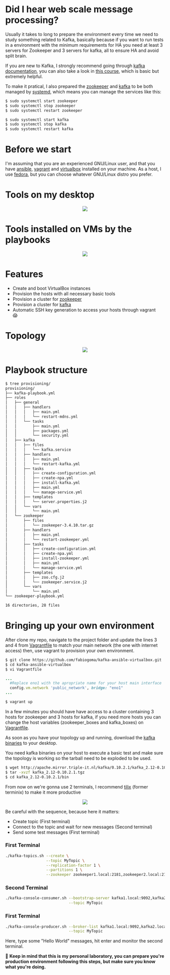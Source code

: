 # Did I hear web scale message processing?
Usually it takes to long to prepare the environment every time we need to study something related to Kafka, basically because if you want to run tests in a environment with the minimum requirements for HA you need at least 3 servers for Zookeeper and 3 servers for kafka, all to ensure HA and avoid split brain.

If you are new to Kafka, I strongly recommend going through [kafka documentation](https://kafka.apache.org/documentation/), you can also take a look in [this course](https://www.youtube.com/watch?v=gg-VwXSRnmg&list=PLkz1SCf5iB4enAR00Z46JwY9GGkaS2NON), which is basic but extremely helpful.

To make it pratical, I also prepared the [zookeeper](https://zookeeper.apache.org/) and [kafka](https://kafka.apache.org/) to be both managed by [systemd](https://www.freedesktop.org/wiki/Software/systemd/), which means you can manage the services like this:
```bash
$ sudo systemctl start zookeeper
$ sudo systemctl stop zookeeper
$ sudo systemctl restart zookeeper

$ sudo systemctl start kafka
$ sudo systemctl stop kafka
$ sudo systemctl restart kafka
```

# Before we start
I'm assuming that you are an experienced GNU/Linux user, and that you have [ansible](https://www.ansible.com/), [vagrant](https://www.vagrantup.com/) and [virtualbox](https://www.virtualbox.org/) installed on your machine. As a host, I use [fedora](https://getfedora.org/), but you can choose whatever GNU/Linux distro you prefer.

# Tools on my desktop
<p align="center">
  <img src="images/desktop-tools.png">
</p>

# Tools installed on VMs by the playbooks
<p align="center">
  <img src="images/vms-tools.png">
</p>

# Features
* Create and boot VirtualBox instances
* Provision the hosts with all necessary basic tools
* Provision a cluster for [zookeeper](https://zookeeper.apache.org/)
* Provision a cluster for [kafka](https://kafka.apache.org/)
* Automatic SSH key generation to access your hosts through vagrant  
:scream:

# Topology
<p align="center">
  <img src="images/topology.png">
</p>

# Playbook structure
```bash
$ tree provisioning/
provisioning/
├── kafka-playbook.yml
├── roles
│   ├── general
│   │   ├── handlers
│   │   │   ├── main.yml
│   │   │   └── restart-mdns.yml
│   │   └── tasks
│   │       ├── main.yml
│   │       ├── packages.yml
│   │       └── security.yml
│   ├── kafka
│   │   ├── files
│   │   │   └── kafka.service
│   │   ├── handlers
│   │   │   ├── main.yml
│   │   │   └── restart-kafka.yml
│   │   ├── tasks
│   │   │   ├── create-configuration.yml
│   │   │   ├── create-npa.yml
│   │   │   ├── install-kafka.yml
│   │   │   ├── main.yml
│   │   │   └── manage-service.yml
│   │   ├── templates
│   │   │   └── server.properties.j2
│   │   └── vars
│   │       └── main.yml
│   └── zookeeper
│       ├── files
│       │   └── zookeeper-3.4.10.tar.gz
│       ├── handlers
│       │   ├── main.yml
│       │   └── restart-zookeeper.yml
│       ├── tasks
│       │   ├── create-configuration.yml
│       │   ├── create-npa.yml
│       │   ├── install-zookeeper.yml
│       │   ├── main.yml
│       │   └── manage-service.yml
│       ├── templates
│       │   ├── zoo.cfg.j2
│       │   └── zookeeper.service.j2
│       └── vars
│           └── main.yml
└── zookeeper-playbook.yml

16 directories, 28 files
```

# Bringing up your own environment
After clone my repo, navigate to the project folder and update the lines 3 and 4 from [Vagrantfile](Vagrantfile) to match your main network (the one with internet access) then, use vagrant to provision your own environment.  

```bash
$ git clone https://github.com/fabiogoma/kafka-ansible-virtualbox.git
$ cd kafka-ansible-virtualbox
$ vi Vagrantfile
```
```ruby
...
  #Replace eno1 with the apropriate name for your host main interface
  config.vm.network 'public_network', bridge: "eno1"
...
```
```bash
$ vagrant up
```

In a few minutes you should have have access to a cluster containing 3 hosts for zookeeper and 3 hosts for kafka, if you need more hosts you can change the host variables (zookeeper_boxes and kafka_boxes) on [Vagrantfile](Vagrantfile).

As soon as you have your topology up and running, download the [kafka binaries](http://apache.mirror.triple-it.nl/kafka/0.10.2.1/kafka_2.12-0.10.2.1.tgz) to your desktop. 

You need kafka binaries on your host to execute a basic test and make sure the topology is working so the tarball need to be exploded to be used.

```bash
$ wget http://apache.mirror.triple-it.nl/kafka/0.10.2.1/kafka_2.12-0.10.2.1.tgz
$ tar -xvzf kafka_2.12-0.10.2.1.tgz
$ cd kafka_2.12-0.10.2.1/bin
```

From now on we're gonna use 2 terminals, I recommend [tilix](https://github.com/gnunn1/tilix) (former terminix) to make it more productive

<p align="center">
  <img src="images/kafka-test.png">
</p>

Be careful with the sequence, because here it matters:
* Create topic (First terminal)
* Connect to the topic and wait for new messages (Second terminal)
* Send some test messages (First terminal)  

### First Terminal
```bash
./kafka-topics.sh --create \
                  --topic MyTopic \
                  --replication-factor 1 \
                  --partitions 1 \
                  --zookeeper zookeeper1.local:2181,zookeeper2.local:2181,zookeeper3.local:2181  
```
### Second Terminal
```bash
./kafka-console-consumer.sh --bootstrap-server kafka1.local:9092,kafka2.local:9092,kafka3.local:9092 \
                            --topic MyTopic
```
### First Terminal
```bash
./kafka-console-producer.sh --broker-list kafka1.local:9092,kafka2.local:9092,kafka3.local:9092 \
                            --topic MyTopic
```
Here, type some "Hello World" messages, hit enter and monitor the second terminal.

:orange_book: **Keep in mind that this is my personal laboratory, you can prepare you're production environment following this steps, but make sure you know what you're doing.**

